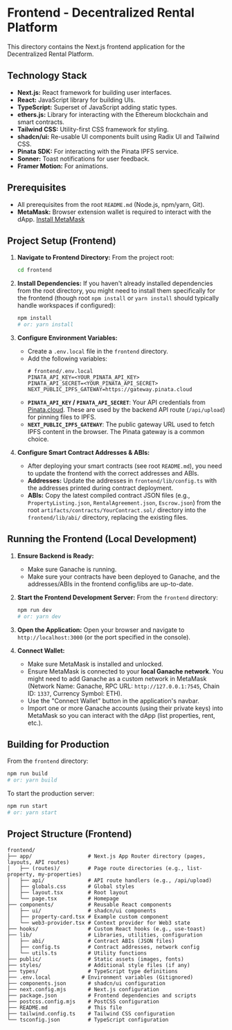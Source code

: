 # Frontend - Decentralized Rental Platform

This directory contains the Next.js frontend application for the Decentralized Rental Platform.

## Technology Stack

*   **Next.js:** React framework for building user interfaces.
*   **React:** JavaScript library for building UIs.
*   **TypeScript:** Superset of JavaScript adding static types.
*   **ethers.js:** Library for interacting with the Ethereum blockchain and smart contracts.
*   **Tailwind CSS:** Utility-first CSS framework for styling.
*   **shadcn/ui:** Re-usable UI components built using Radix UI and Tailwind CSS.
*   **Pinata SDK:** For interacting with the Pinata IPFS service.
*   **Sonner:** Toast notifications for user feedback.
*   **Framer Motion:** For animations.

## Prerequisites

*   All prerequisites from the root `README.md` (Node.js, npm/yarn, Git).
*   **MetaMask:** Browser extension wallet is required to interact with the dApp. [Install MetaMask](https://metamask.io/download/)

## Project Setup (Frontend)

1.  **Navigate to Frontend Directory:**
    From the project root:
    ```bash
    cd frontend
    ```

2.  **Install Dependencies:**
    If you haven't already installed dependencies from the root directory, you might need to install them specifically for the frontend (though root `npm install` or `yarn install` should typically handle workspaces if configured):
    ```bash
    npm install
    # or: yarn install
    ```

3.  **Configure Environment Variables:**
    *   Create a `.env.local` file in the `frontend` directory.
    *   Add the following variables:
        ```dotenv
        # frontend/.env.local
        PINATA_API_KEY=<YOUR_PINATA_API_KEY>
        PINATA_API_SECRET=<YOUR_PINATA_API_SECRET>
        NEXT_PUBLIC_IPFS_GATEWAY=https://gateway.pinata.cloud
        ```
    *   **`PINATA_API_KEY` / `PINATA_API_SECRET`**: Your API credentials from [Pinata.cloud](https://pinata.cloud). These are used by the backend API route (`/api/upload`) for pinning files to IPFS.
    *   **`NEXT_PUBLIC_IPFS_GATEWAY`**: The public gateway URL used to fetch IPFS content in the browser. The Pinata gateway is a common choice.

4.  **Configure Smart Contract Addresses & ABIs:**
    *   After deploying your smart contracts (see root `README.md`), you need to update the frontend with the correct addresses and ABIs.
    *   **Addresses:** Update the addresses in `frontend/lib/config.ts` with the addresses printed during contract deployment.
    *   **ABIs:** Copy the latest compiled contract JSON files (e.g., `PropertyListing.json`, `RentalAgreement.json`, `Escrow.json`) from the root `artifacts/contracts/YourContract.sol/` directory into the `frontend/lib/abi/` directory, replacing the existing files.

## Running the Frontend (Local Development)

1.  **Ensure Backend is Ready:**
    *   Make sure Ganache is running.
    *   Make sure your contracts have been deployed to Ganache, and the addresses/ABIs in the frontend config/libs are up-to-date.

2.  **Start the Frontend Development Server:**
    From the `frontend` directory:
    ```bash
    npm run dev
    # or: yarn dev
    ```

3.  **Open the Application:**
    Open your browser and navigate to `http://localhost:3000` (or the port specified in the console).

4.  **Connect Wallet:**
    *   Make sure MetaMask is installed and unlocked.
    *   Ensure MetaMask is connected to your **local Ganache network**. You might need to add Ganache as a custom network in MetaMask (Network Name: Ganache, RPC URL: `http://127.0.0.1:7545`, Chain ID: `1337`, Currency Symbol: ETH).
    *   Use the "Connect Wallet" button in the application's navbar.
    *   Import one or more Ganache accounts (using their private keys) into MetaMask so you can interact with the dApp (list properties, rent, etc.).

## Building for Production

From the `frontend` directory:
```bash
npm run build
# or: yarn build
```

To start the production server:
```bash
npm run start
# or: yarn start
```

## Project Structure (Frontend)

```
frontend/
├── app/                  # Next.js App Router directory (pages, layouts, API routes)
│   ├── (routes)/         # Page route directories (e.g., list-property, my-properties)
│   ├── api/              # API route handlers (e.g., /api/upload)
│   ├── globals.css       # Global styles
│   ├── layout.tsx        # Root layout
│   └── page.tsx          # Homepage
├── components/           # Reusable React components
│   ├── ui/               # shadcn/ui components
│   ├── property-card.tsx # Example custom component
│   └── web3-provider.tsx # Context provider for Web3 state
├── hooks/                # Custom React hooks (e.g., use-toast)
├── lib/                  # Libraries, utilities, configuration
│   ├── abi/              # Contract ABIs (JSON files)
│   ├── config.ts         # Contract addresses, network config
│   └── utils.ts          # Utility functions
├── public/               # Static assets (images, fonts)
├── styles/               # Additional style files (if any)
├── types/                # TypeScript type definitions
├── .env.local          # Environment variables (Gitignored)
├── components.json       # shadcn/ui configuration
├── next.config.mjs       # Next.js configuration
├── package.json          # Frontend dependencies and scripts
├── postcss.config.mjs    # PostCSS configuration
├── README.md             # This file
├── tailwind.config.ts    # Tailwind CSS configuration
└── tsconfig.json         # TypeScript configuration
``` 